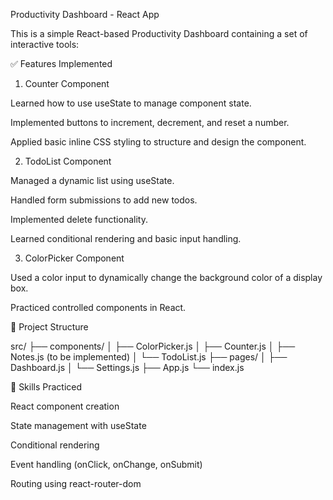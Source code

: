 Productivity Dashboard - React App

This is a simple React-based Productivity Dashboard containing a set of interactive tools:

✅ Features Implemented

1. Counter Component

Learned how to use useState to manage component state.

Implemented buttons to increment, decrement, and reset a number.

Applied basic inline CSS styling to structure and design the component.

2. TodoList Component

Managed a dynamic list using useState.

Handled form submissions to add new todos.

Implemented delete functionality.

Learned conditional rendering and basic input handling.

3. ColorPicker Component

Used a color input to dynamically change the background color of a display box.

Practiced controlled components in React.

📄 Project Structure

src/
├── components/
│   ├── ColorPicker.js
│   ├── Counter.js
│   ├── Notes.js (to be implemented)
│   └── TodoList.js
├── pages/
│   ├── Dashboard.js
│   └── Settings.js
├── App.js
└── index.js

🧠 Skills Practiced

React component creation

State management with useState

Conditional rendering

Event handling (onClick, onChange, onSubmit)

Routing using react-router-dom
